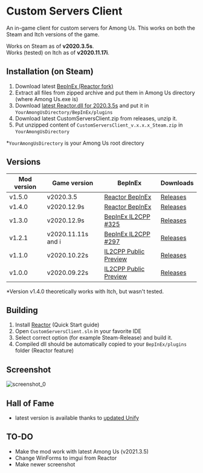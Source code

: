 # Custom Servers Client
An in-game client for custom servers for Among Us. This works on both the Steam and Itch versions of the game.

Works on Steam as of **v2020.3.5s**.  
Works (tested) on Itch as of **v2020.11.17i**.

## Installation (on Steam)
1. Download latest [BepInEx (Reactor fork)](https://github.com/NuclearPowered/BepInEx/releases)
2. Extract all files from zipped archive and put them in Among Us directory (where Among Us.exe is)
3. Download [latest Reactor.dll for 2020.3.5s](https://nightly.link/NuclearPowered/Reactor/workflows/main/master) and put it in `YourAmongUsDirectory/BepInEx/plugins`
4. Download latest CustomServersClient.zip from releases, unzip it. 
5. Put unzipped content of `CustomServersClient_v.x.x.x_Steam.zip` in `YourAmongUsDirectory`

*`YourAmongUsDirectory` is your Among Us root directory

## Versions
| Mod version   | Game version  | BepInEx | Downloads |
| ------------- | ------------- | ------- | --------- |
| v1.5.0        | v2020.3.5     | [Reactor BepInEx](https://github.com/NuclearPowered/BepInEx/releases/download/6.0.0-reactor.16/BepInEx-6.0.0-reactor.16.zip) | [Releases](https://github.com/CrowdedMods/CustomServersClient/releases/tag/1.5.0) |
| v1.4.0        | v2020.12.9s   | [Reactor BepInEx](https://github.com/NuclearPowered/BepInEx/releases/download/6.0.0-reactor.16/BepInEx-6.0.0-reactor.16.zip) | [Releases](https://github.com/CrowdedMods/CustomServersClient/releases/tag/1.4.0) |
| v1.3.0        | v2020.12.9s   | [BepInEx IL2CPP #325](https://builds.bepis.io/projects/bepinex_be/325/BepInEx_UnityIL2CPP_x86_3d75179_6.0.0-be.325.zip) | [Releases](https://github.com/CrowdedMods/CustomServersClient/releases/tag/1.3.0) |
| v1.2.1        | v2020.11.11s and i  | [BepInEx IL2CPP #297](https://builds.bepis.io/projects/bepinex_be/297/BepInEx_UnityIL2CPP_x86_7801f9e_6.0.0-be.297.zip) | [Releases](https://github.com/CrowdedMods/CustomServersClient/releases/tag/1.2.1) |
| v1.1.0        | v2020.10.22s  | [IL2CPP Public Preview](https://cdn.discordapp.com/attachments/754333645199900723/757332321169834134/BepInEx_IL2CPP_Preview_x86.7z) | [Releases](https://github.com/CrowdedMods/CustomServersClient/releases/tag/1.1.0) |
| v1.0.0        | v2020.09.22s  | [IL2CPP Public Preview](https://cdn.discordapp.com/attachments/754333645199900723/757332321169834134/BepInEx_IL2CPP_Preview_x86.7z) | [Releases](https://github.com/CrowdedMods/CustomServersClient/releases/tag/1.0.0) |
*Version v1.4.0 theoretically works with Itch, but wasn't tested.
## Building
1. Install [Reactor](https://docs.reactor.gg/docs/) (Quick Start guide)
2. Open `CustomServersClient.sln` in your favorite IDE
3. Select correct option (for example Steam-Release) and build it.
4. Compiled dll should be automatically copied to your `BepInEx/plugins` folder (Reactor feature)
## Screenshot
![screenshot_0](https://cdn.discordapp.com/attachments/759066383090188308/763331715740729364/unknown.png)
## Hall of Fame
- latest version is available thanks to [updated Unify](https://github.com/MoltenMods/Unify)


## TO-DO
- Make the mod work with latest Among Us (v2021.3.5)
- Change WinForms to imgui from Reactor
- Make newer screenshot